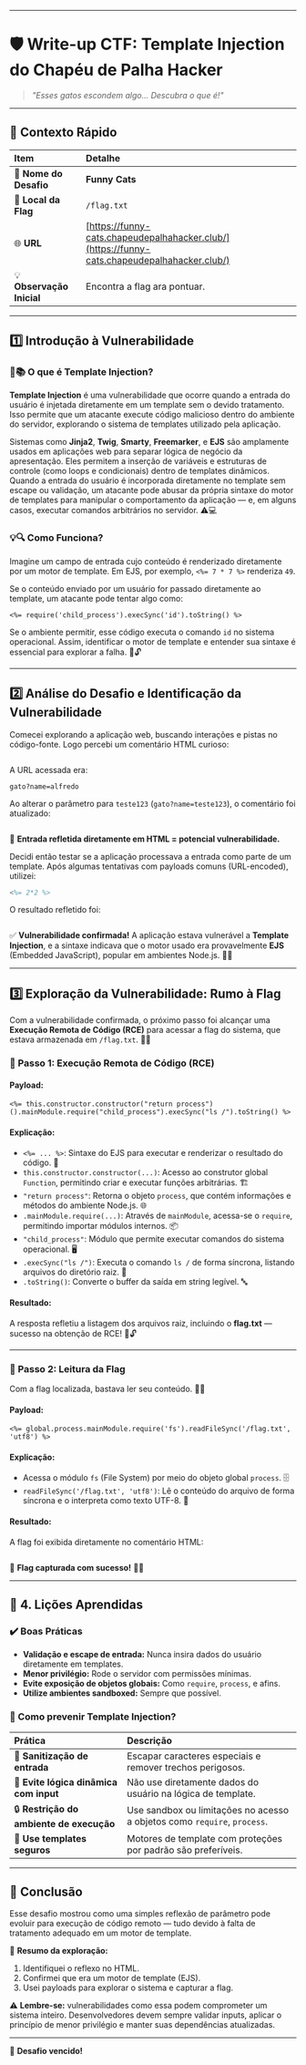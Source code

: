 
---

# 🛡️ Write-up CTF: Template Injection do Chapéu de Palha Hacker

> *"Esses gatos escondem algo... Descubra o que é!"*

---

## 📌 Contexto Rápido

| Item | Detalhe |
| :---------------------- | :-------------------------------------------------------------------------- |
| 🎯 **Nome do Desafio** | **Funny Cats** |
| 📍 **Local da Flag** | `/flag.txt` |
| 🌐 **URL** | [https://funny-cats.chapeudepalhahacker.club/](https://funny-cats.chapeudepalhahacker.club/) |
| 💡 **Observação Inicial** | Encontra a flag ara pontuar. |

---

## 1️⃣ Introdução à Vulnerabilidade

### 🤔📚 O que é Template Injection?

**Template Injection** é uma vulnerabilidade que ocorre quando a entrada do usuário é injetada diretamente em um template sem o devido tratamento. Isso permite que um atacante execute código malicioso dentro do ambiente do servidor, explorando o sistema de templates utilizado pela aplicação.

Sistemas como **Jinja2**, **Twig**, **Smarty**, **Freemarker**, e **EJS** são amplamente usados em aplicações web para separar lógica de negócio da apresentação. Eles permitem a inserção de variáveis e estruturas de controle (como loops e condicionais) dentro de templates dinâmicos. Quando a entrada do usuário é incorporada diretamente no template sem escape ou validação, um atacante pode abusar da própria sintaxe do motor de templates para manipular o comportamento da aplicação — e, em alguns casos, executar comandos arbitrários no servidor. ⚠️💻

### 💡🔍 Como Funciona?

Imagine um campo de entrada cujo conteúdo é renderizado diretamente por um motor de template. Em EJS, por exemplo, `<%= 7 * 7 %>` renderiza `49`.

Se o conteúdo enviado por um usuário for passado diretamente ao template, um atacante pode tentar algo como:

```ejs
<%= require('child_process').execSync('id').toString() %>
```

Se o ambiente permitir, esse código executa o comando `id` no sistema operacional. Assim, identificar o motor de template e entender sua sintaxe é essencial para explorar a falha. 🚀🔓

---

## 2️⃣ Análise do Desafio e Identificação da Vulnerabilidade

Comecei explorando a aplicação web, buscando interações e pistas no código-fonte. Logo percebi um comentário HTML curioso:

```html
```

A URL acessada era:

```text
gato?name=alfredo
```

Ao alterar o parâmetro para `teste123` (`gato?name=teste123`), o comentário foi atualizado:

```html
```

🚨 **Entrada refletida diretamente em HTML = potencial vulnerabilidade.**

Decidi então testar se a aplicação processava a entrada como parte de um template. Após algumas tentativas com payloads comuns (URL-encoded), utilizei:

```matlab
<%= 2*2 %>
```

O resultado refletido foi:

```html
```

✅ **Vulnerabilidade confirmada!**
A aplicação estava vulnerável a **Template Injection**, e a sintaxe indicava que o motor usado era provavelmente **EJS** (Embedded JavaScript), popular em ambientes Node.js. 🐾🔥

---

## 3️⃣ Exploração da Vulnerabilidade: Rumo à Flag

Com a vulnerabilidade confirmada, o próximo passo foi alcançar uma **Execução Remota de Código (RCE)** para acessar a flag do sistema, que estava armazenada em `/flag.txt`. 🚀📄

### 🔹 Passo 1: Execução Remota de Código (RCE)

#### Payload:

```ejs
<%= this.constructor.constructor("return process")().mainModule.require("child_process").execSync("ls /").toString() %>
```

#### Explicação:

* `<%= ... %>`: Sintaxe do EJS para executar e renderizar o resultado do código. 📝
* `this.constructor.constructor(...)`: Acesso ao construtor global `Function`, permitindo criar e executar funções arbitrárias. 🏗️
* `"return process"`: Retorna o objeto `process`, que contém informações e métodos do ambiente Node.js. 🌐
* `.mainModule.require(...)`: Através de `mainModule`, acessa-se o `require`, permitindo importar módulos internos. 📦
* `"child_process"`: Módulo que permite executar comandos do sistema operacional. 🖥️
* `.execSync("ls /")`: Executa o comando `ls /` de forma síncrona, listando arquivos do diretório raiz. 📂
* `.toString()`: Converte o buffer da saída em string legível. 🔤

#### Resultado:

A resposta refletiu a listagem dos arquivos raiz, incluindo o **flag.txt** — sucesso na obtenção de RCE! 🎉🔓

---

### 🔹 Passo 2: Leitura da Flag

Com a flag localizada, bastava ler seu conteúdo. 📖✨

#### Payload:

```ejs
<%= global.process.mainModule.require('fs').readFileSync('/flag.txt', 'utf8') %>
```

#### Explicação:

* Acessa o módulo `fs` (File System) por meio do objeto global `process`. 🗄️
* `readFileSync('/flag.txt', 'utf8')`: Lê o conteúdo do arquivo de forma síncrona e o interpreta como texto UTF-8. 📜

#### Resultado:

A flag foi exibida diretamente no comentário HTML:

```php-template
```

🏁 **Flag capturada com sucesso!** 🎊🐾

---

## 🧩 4. Lições Aprendidas

### ✔️ Boas Práticas

* **Validação e escape de entrada:** Nunca insira dados do usuário diretamente em templates.
* **Menor privilégio:** Rode o servidor com permissões mínimas.
* **Evite exposição de objetos globais:** Como `require`, `process`, e afins.
* **Utilize ambientes sandboxed:** Sempre que possível.

### 🔐 Como prevenir Template Injection?

| Prática | Descrição |
| :---------------------------------------- | :------------------------------------------------------------------------ |
| 🧼 **Sanitização de entrada** | Escapar caracteres especiais e remover trechos perigosos. |
| 🛑 **Evite lógica dinâmica com input** | Não use diretamente dados do usuário na lógica de template. |
| 🔒 **Restrição do ambiente de execução** | Use sandbox ou limitações no acesso a objetos como `require`, `process`. |
| 🧱 **Use templates seguros** | Motores de template com proteções por padrão são preferíveis. |

---

## 🏁 Conclusão

Esse desafio mostrou como uma simples reflexão de parâmetro pode evoluir para execução de código remoto — tudo devido à falta de tratamento adequado em um motor de template.

🔁 **Resumo da exploração:**

1.  Identifiquei o reflexo no HTML.
2.  Confirmei que era um motor de template (EJS).
3.  Usei payloads para explorar o sistema e capturar a flag.

⚠️ **Lembre-se:** vulnerabilidades como essa podem comprometer um sistema inteiro. Desenvolvedores devem sempre validar inputs, aplicar o princípio de menor privilégio e manter suas dependências atualizadas.

---

🧠 **Desafio vencido!**